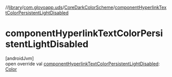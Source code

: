 //[library](../../../index.md)/[com.glovoapp.uds](../index.md)/[CoreDarkColorScheme](index.md)/[componentHyperlinkTextColorPersistentLightDisabled](component-hyperlink-text-color-persistent-light-disabled.md)

# componentHyperlinkTextColorPersistentLightDisabled

[androidJvm]\
open override val [componentHyperlinkTextColorPersistentLightDisabled](component-hyperlink-text-color-persistent-light-disabled.md): [Color](https://developer.android.com/reference/kotlin/androidx/compose/ui/graphics/Color.html)
